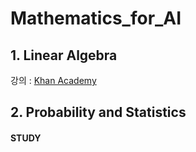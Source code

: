 # Mathematics_for_AI
## 1. Linear Algebra  
강의 : [Khan Academy](https://ko.khanacademy.org/math/linear-algebra)

## 2. Probability and Statistics

#### STUDY

